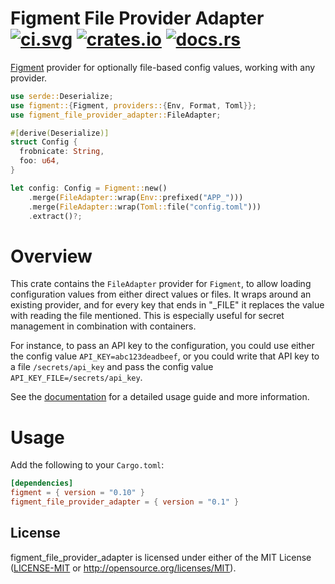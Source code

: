 # Figment File Provider Adapter &thinsp; [![ci.svg]][ci] [![crates.io]][crate] [![docs.rs]][docs]

[crates.io]: https://img.shields.io/crates/v/figment_file_provider_adapter.svg
[crate]: https://crates.io/crates/figment_file_provider_adapter
[docs.rs]: https://docs.rs/figment_file_provider_adapter/badge.svg
[docs]: https://docs.rs/figment_file_provider_adapter
[ci.svg]: https://github.com/nitnelave/figment_file_provider_adapter/workflows/CI/badge.svg
[ci]: https://github.com/nitnelave/figment_file_provider_adapter/actions

[Figment](https://docs.rs/figment/latest/figment/) provider for optionally file-based config values, working with any provider.

```rust
use serde::Deserialize;
use figment::{Figment, providers::{Env, Format, Toml}};
use figment_file_provider_adapter::FileAdapter;

#[derive(Deserialize)]
struct Config {
  frobnicate: String,
  foo: u64,
}

let config: Config = Figment::new()
    .merge(FileAdapter::wrap(Env::prefixed("APP_")))
    .merge(FileAdapter::wrap(Toml::file("config.toml")))
    .extract()?;
```

# Overview

This crate contains the `FileAdapter` provider for `Figment`, to allow loading
configuration values from either direct values or files. It wraps around an existing provider,
and for every key that ends in "_FILE" it replaces the value with reading the file mentioned.
This is especially useful for secret management in combination with containers.

For instance, to pass an API key to the configuration, you could use either the config value `API_KEY=abc123deadbeef`, or you could write that API key to a file
`/secrets/api_key` and pass the config value `API_KEY_FILE=/secrets/api_key`.

See the [documentation][docs] for a detailed usage guide and
more information.

# Usage

Add the following to your `Cargo.toml`:

```toml
[dependencies]
figment = { version = "0.10" }
figment_file_provider_adapter = { version = "0.1" }
```

## License

figment_file_provider_adapter is licensed under either of the MIT License ([LICENSE-MIT](LICENSE-MIT)
or http://opensource.org/licenses/MIT).

